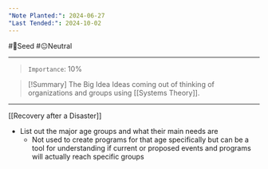 ```yaml
---
"Note Planted:": 2024-06-27
"Last Tended:": 2024-10-02
---
```

#🌱Seed  #😐Neutral 
****
>`Importance`: 10%


> [!Summary] The Big Idea 
> Ideas coming out of thinking of organizations and groups using [[Systems Theory]].

* * *

[[Recovery after a Disaster]]

- List out the major age groups and what their main needs are
	- Not used to create programs for that age specifically but can be a tool for understanding if current or proposed events and programs will actually reach specific groups